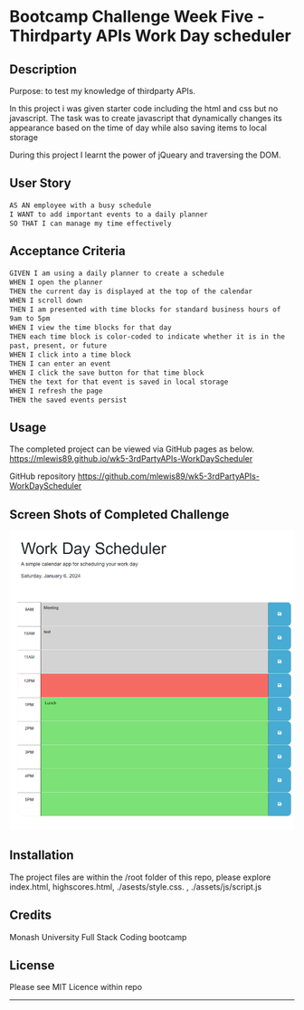 # Bootcamp Challenge Week Five - Thirdparty APIs Work Day scheduler

## Description

Purpose: to test my knowledge of thirdparty APIs.

In this project i was given starter code including the html and css but no javascript. The task was to create javascript that dynamically changes its appearance based on the time of day while also saving items to local storage

During this project I learnt the power of jQueary and traversing the DOM.

## User Story

```
AS AN employee with a busy schedule
I WANT to add important events to a daily planner
SO THAT I can manage my time effectively
```

## Acceptance Criteria

```
GIVEN I am using a daily planner to create a schedule
WHEN I open the planner
THEN the current day is displayed at the top of the calendar
WHEN I scroll down
THEN I am presented with time blocks for standard business hours of 9am to 5pm
WHEN I view the time blocks for that day
THEN each time block is color-coded to indicate whether it is in the past, present, or future
WHEN I click into a time block
THEN I can enter an event
WHEN I click the save button for that time block
THEN the text for that event is saved in local storage
WHEN I refresh the page
THEN the saved events persist
```

## Usage

The completed project can be viewed via GitHub pages as below.
https://mlewis89.github.io/wk5-3rdPartyAPIs-WorkDayScheduler

GitHub repository
https://github.com/mlewis89/wk5-3rdPartyAPIs-WorkDayScheduler

## Screen Shots of Completed Challenge



![completed application](./Assets/screenshot/Capture.PNG)

## Installation

The project files are within the /root folder of this repo, please explore index.html, highscores.html, ./asests/style.css. , ./assets/js/script.js 


## Credits

Monash University Full Stack Coding bootcamp

## License

Please see MIT Licence within repo

---
